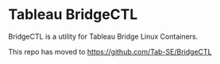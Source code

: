 
# Tableau BridgeCTL
BridgeCTL is a utility for Tableau Bridge Linux Containers.


This repo has moved to 
https://github.com/Tab-SE/BridgeCTL
